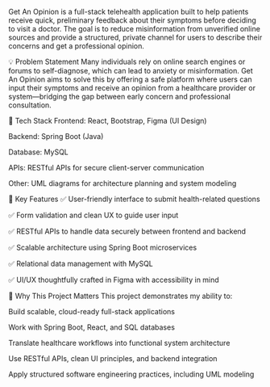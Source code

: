 Get An Opinion is a full-stack telehealth application built to help patients receive quick, preliminary feedback about their symptoms before deciding to visit a doctor. The goal is to reduce misinformation from unverified online sources and provide a structured, private channel for users to describe their concerns and get a professional opinion.

💡 Problem Statement
Many individuals rely on online search engines or forums to self-diagnose, which can lead to anxiety or misinformation. Get An Opinion aims to solve this by offering a safe platform where users can input their symptoms and receive an opinion from a healthcare provider or system—bridging the gap between early concern and professional consultation.

🧰 Tech Stack
Frontend: React, Bootstrap, Figma (UI Design)

Backend: Spring Boot (Java)

Database: MySQL

APIs: RESTful APIs for secure client-server communication

Other: UML diagrams for architecture planning and system modeling

🚀 Key Features
✅ User-friendly interface to submit health-related questions

✅ Form validation and clean UX to guide user input

✅ RESTful APIs to handle data securely between frontend and backend

✅ Scalable architecture using Spring Boot microservices

✅ Relational data management with MySQL

✅ UI/UX thoughtfully crafted in Figma with accessibility in mind

🧠 Why This Project Matters
This project demonstrates my ability to:

Build scalable, cloud-ready full-stack applications

Work with Spring Boot, React, and SQL databases

Translate healthcare workflows into functional system architecture

Use RESTful APIs, clean UI principles, and backend integration

Apply structured software engineering practices, including UML modeling


